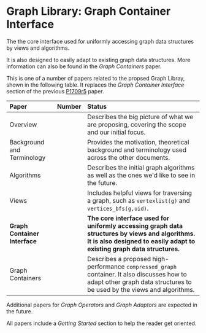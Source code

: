 # Graph Library: Graph Container Interface
The the core interface used for uniformly accessing graph data structures by views and algorithms.

It is also designed to easily adapt to existing graph data structures. More information can also be found in the *Graph Containers* paper.

This is one of a number of papers related to the propsed Graph Libray, shown in the following table.
It replaces the *Graph Container Interface* section of the previous [P1709r5](http:://wg21.link/P1709r5) paper.


| Paper                           | Number | Status                                                                          | 
| :-------------------------------| :----- | :-------------------------------------------------------------------------------|
| Overview                        |        | Describes the big picture of what we are proposing, covering the scope and our initial focus.         |
| Background and Terminology      |        | Provides the motivation, theoretical background and terminology used across the other documents.      |
| Algorithms                      |        | Describes the initial graph algorithms as well as the ones we'd like to see in the future.            |
| Views                           |        | Includes helpful views for traversing a graph, such as `vertexlist(g)` and `vertices_bfs(g,uid)`.     |
| **Graph Container Interface**   |        | **The core interface used for uniformly accessing graph data structures by views and algorithms. It is also designed to easily adapt to existing graph data structures.** |
| Graph Containers                |        | Describes a proposed high-performance `compressed_graph` container. It also discusses how to adapt other graph data structures to be used by the views and algorithms. |

Additional papers for *Graph Operators* and *Graph Adaptors* are expected in the future.

All papers include a *Getting Started* section to help the reader get oriented.
